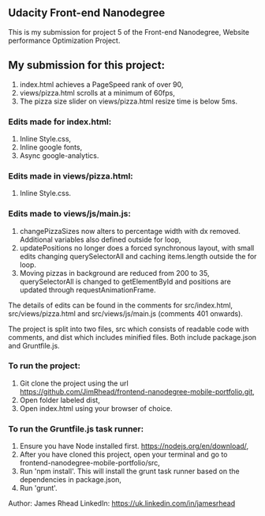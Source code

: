 ## Udacity Front-end Nanodegree

This is my submission for project 5 of the Front-end Nanodegree, Website performance Optimization Project.


## My submission for this project:

1. index.html achieves a PageSpeed rank of over 90,
1. views/pizza.html scrolls at a minimum of 60fps,
1. The pizza size slider on views/pizza.html resize time is below 5ms.

### Edits made for index.html:

1. Inline Style.css,
1. Inline google fonts,
1. Async google-analytics.

### Edits made in views/pizza.html:

1. Inline Style.css.

### Edits made to views/js/main.js:

1. changePizzaSizes now alters to percentage width with dx removed. Additional variables also defined outside for loop,
1. updatePositions no longer does a forced synchronous layout, with small edits changing querySelectorAll and caching items.length outside the for loop.
1.  Moving pizzas in background are reduced from 200 to 35, querySelectorAll is changed to getElementById and positions are updated through requestAnimationFrame.

The details of edits can be found in the comments for src/index.html, src/views/pizza.html and src/views/js/main.js (comments 401 onwards).

The project is split into two files, src which consists of readable code with comments, and dist which includes minified files. Both include package.json and Gruntfile.js.

### To run the project:

1. Git clone the project using the url https://github.com/JimRhead/frontend-nanodegree-mobile-portfolio.git,
1. Open folder labeled dist,
1. Open index.html using your browser of choice.

### To run the Gruntfile.js task runner:

1. Ensure you have Node installed first. https://nodejs.org/en/download/,
1. After you have cloned this project, open your terminal and go to frontend-nanodegree-mobile-portfolio/src,
1. Run 'npm install'. This will install the grunt task runner based on the dependencies in package.json,
1. Run 'grunt'.


Author: James Rhead
LinkedIn: https://uk.linkedin.com/in/jamesrhead
